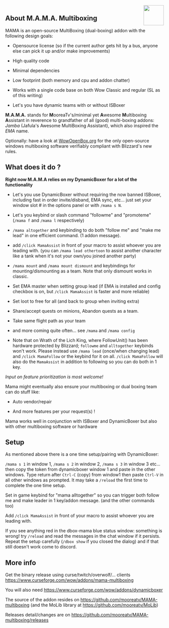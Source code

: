 <img src="https://raw.githubusercontent.com/mooreatv/Mama/master/Mama_icon.png" height=64 width=64 align=right>

## About M.A.M.A. Multiboxing

MAMA is an open-source MultiBoxing (dual-boxing) addon with the following design goals:

- Opensource license (so if the current author gets hit by a bus, anyone else can pick it up and/or make improvements)

- High quality code

- Minimal dependencies

- Low footprint (both memory and cpu and addon chatter)

- Works with a single code base on both Wow Classic and regular (SL as of this writing)

- Let's you have dynamic teams with or without ISBoxer

**M.A.M.A.** stands for **M**ooreaTv's/minimal yet **A**wesome **M**ultiboxing **A**ssistant in reverence to grandfather of all (good) multi-boxing addons: _Jamba_ (Jafula's Awesome MultiBoxing Assistant), which also inspired the _EMA_ name.

Optionally: have a look at [WowOpenBox.org](https://WowOpenBox.org/) for the only open-source windows multiboxing software verifiably compliant with Blizzard's new rules.

## What does it do ?

**Right now M.A.M.A relies on my DynamicBoxer for a lot of the functionality**

- Let's you use DynamicBoxer without requiring the now banned ISBoxer, including fast in order invite/disband, EMA sync, etc... just set your window slot # in the options panel or with `/mama s N`.

- Let's you keybind or slash command "followme" and "promoteme" (`/mama f` and `/mama l` respectively)

- `/mama altogether` and keybinding to do both "follow me" and "make me lead" in one efficient command. (1 addon message).

- add `/click MamaAssist` in front of your macro to assist whoever you are leading with. (you can `/mama lead othertoon` to assist another character like a tank when it's not your own/you joined another party)

- `/mama mount` and `/mama mount dismount` and keybindings for mounting/dismounting as a team. Note that only dismount works in classic.

- Set EMA master when setting group lead (if EMA is installed and config checkbox is on, but `/click MamaAssist` is faster and more reliable)

- Set loot to free for all (and back to group when inviting extra)

- Share/accept quests on minions, Abandon quests as a team.

- Take same flight path as your team

- and more coming quite often... see `/mama` and `/mama config`

- Note that on Wrath of the Lich King, where FollowUnit() has been hardware protected by Blizzard; `followme` and `alltogether` keybinds won't work. Please instead use `/mama lead` (once/when changing lead) and `/click MamaFollow` or the keybind for it on all. `/click MamaFollow` will also do the `MamaAssist` in addition to following so you can do both in 1 key.

_Input on feature prioritization is most welcome!_

Mama might eventually also ensure your multiboxing or dual boxing team can do stuff like:

- Auto vendor/repair

- And more features per your request(s) !

Mama works well in conjunction with ISBoxer and DynamicBoxer but also with other multiboxing software or hardware

## Setup

As mentioned above there is a one time setup/pairing with DynamicBoxer:

`/mama s 1` in window 1, `/mama s 2` in window 2, `/mama s 3` in window 3 etc... then copy the token from dynamicboxer window 1 and paste in the other windows. Type return after `Ctrl-C` (copy) from window1 then paste `Ctrl-V` in all other windows as prompted. It may take a `/reload` the first time to complete the one time setup.

Set in game keybind for "mama alltogether" so you can trigger both follow me and make leader in 1 key/addon message. (and the other commands too)

Add `/click MamaAssist` in front of your macro to assist whoever you are leading with.

If you see anything red in the dbox-mama blue status window: something is wrong! try `/reload` and read the messages in the chat window if it persists. Repeat the setup carefully (`/dbox show` if you closed the dialog) and if that still doesn't work come to discord.

## More info

Get the binary release using curse/twitch/overwolf/... clients
https://www.curseforge.com/wow/addons/mama-multiboxing

You will also need https://www.curseforge.com/wow/addons/dynamicboxer

The source of the addon resides on https://github.com/mooreatv/MAMA-multiboxing
(and the MoLib library at https://github.com/mooreatv/MoLib)

Releases detail/changes are on https://github.com/mooreatv/MAMA-multiboxing/releases
